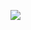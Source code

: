 ![](https://user-images.githubusercontent.com/26511983/70857512-793a5000-1eb5-11ea-844b-0885f0b56e92.png)

